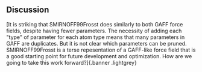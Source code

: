 ## Discussion
[It is striking that SMIRNOFF99Frosst does similarly to both GAFF force fields, despite having fewer parameters.
The necessity of adding each "type" of parameter for each atom type means that many parameters in GAFF are duplicates.
But it is not clear which parameters can be pruned.
SMIRNOFF99Frosst is a terse repesentation of a GAFF-like force field that is a good starting point for future development and optimization.
How are we going to take this work forward?]{.banner .lightgrey}
